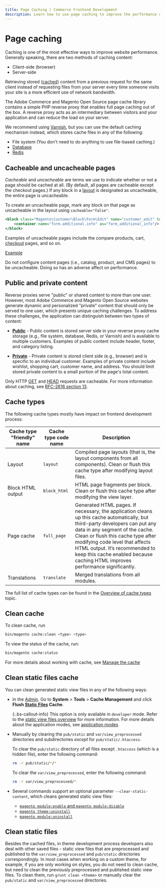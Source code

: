 ```yaml
---
title: Page Caching | Commerce Frontend Development
description: Learn how to use page caching to improve the performance of your Adobe Commerce and Magento Open Source frontends.
---
```


# Page caching

Caching is one of the most effective ways to improve website performance. Generally speaking, there are two methods of caching content:

-  Client-side (browser)
-  Server-side

Retrieving stored ([cached](https://glossary.magento.com/cache)) content from a previous request for the same client instead of requesting files from your server every time someone visits your site is a more efficient use of network bandwidth.

The Adobe Commerce and Magento Open Source page cache library contains a simple PHP reverse proxy that enables full page caching out of the box. A reverse proxy acts as an intermediary between visitors and your application and can reduce the load on your server.

We recommend using [Varnish](https://experienceleague.adobe.com/docs/commerce-operations/configuration-guide/cache/varnish/config-varnish.html), but you can use the default caching mechanism instead, which stores cache files in any of the following:

-  File system (You don't need to do anything to use file-based caching.)
-  [Database](https://developer.adobe.com/commerce/php/development/cache/partial/database-caching/)
-  [Redis](https://experienceleague.adobe.com/docs/commerce-operations/configuration-guide/cache/redis/redis-pg-cache.html)

## Cacheable and uncacheable pages

*Cacheable* and *uncacheable* are terms we use to indicate whether or not a page should be cached at all. (By default, all pages are cacheable except the checkout pages.) If any block in a [layout](https://glossary.magento.com/layout) is designated as uncacheable, the entire page is uncacheable.

To create an uncacheable page, mark any block on that page as uncacheable in the layout using `cacheable="false"`.

```xml
<block class="Magento\Customer\Block\Form\Edit" name="customer_edit" template="Magento_Customer::form/edit.phtml" cacheable="false">
    <container name="form.additional.info" as="form_additional_info"/>
</block>
```

Examples of uncacheable pages include the compare products, cart, [checkout](https://glossary.magento.com/checkout) pages, and so on.

[Example](https://github.com/magento/magento2/blob/2.4/app/code/Magento/Paypal/view/frontend/layout/paypal_payflow_returnurl.xml)

<InlineAlert variant="warning" slots="text"/>

Do not configure content pages (i.e., catalog, product, and CMS pages) to be uncacheable. Doing so has an adverse affect on performance.

## Public and private content

Reverse proxies serve "public" or shared content to more than one user. However, most Adobe Commerce and Magento Open Source websites generate dynamic and personalized "private" content that should only be served to one user, which presents unique caching challenges. To address these challenges, the application can distinguish between two types of content:

-  **[Public](https://developer.adobe.com/commerce/php/development/cache/page/public-content/)** - Public content is stored server side in your reverse proxy cache storage (e.g., file system, database, Redis, or Varnish) and is available to multiple customers. Examples of public content include header, footer, and category listing.

-  **[Private](https://developer.adobe.com/commerce/php/development/cache/page/private-content/)** - Private content is stored client side (e.g., browser) and is specific to an individual customer. Examples of private content include wishlist, shopping cart, customer name, and address. You should limit stored private content to a small portion of the page's total content.

<InlineAlert variant="info" slots="text"/>

Only HTTP [GET](https://www.w3.org/Protocols/rfc2616/rfc2616-sec9.html#sec9.3) and [HEAD](https://www.w3.org/Protocols/rfc2616/rfc2616-sec9.html#sec9.4) requests are cacheable. For more information about caching, see [RFC-2616 section 13](https://www.w3.org/Protocols/rfc2616/rfc2616-sec13.html).

## Cache types

The following cache types mostly have impact on frontend development process:

| Cache type "friendly" name | Cache type code name | Description                                                                                                                                                                                                                                                                                                                                       |
|----------------------------|----------------------|---------------------------------------------------------------------------------------------------------------------------------------------------------------------------------------------------------------------------------------------------------------------------------------------------------------------------------------------------|
| Layout                     | `layout`             | Compiled page layouts (that is, the layout components from all components). Clean or flush this cache type after modifying layout files.                                                                                                                                                                                                          |
| Block HTML output          | `block_html`         | HTML page fragments per block. Clean or flush this cache type after modifying the view layer.                                                                                                                                                                                                                                                     |
| Page cache                 | `full_page`          | Generated HTML pages. If necessary, the application cleans up this cache automatically, but third-party developers can put any data in any segment of the cache. Clean or flush this cache type after modifying code level that affects HTML output. It’s recommended to keep this cache enabled because caching HTML improves performance significantly. |
| Translations               | `translate`          | Merged translations from all modules.                                                                                                                                                                                                                                                                                                             |

<InlineAlert variant="help" slots="text"/>

The full list of cache types can be found in the [Overview of cache types](https://experienceleague.adobe.com/docs/commerce-operations/configuration-guide/cli/manage-cache.html) topic.

## Clean cache

To clean cache, run

```bash
bin/magento cache:clean <type> <type>
```

To view the status of the cache, run:

```bash
bin/magento cache:status
```

For more details about working with cache, see [Manage the cache](https://experienceleague.adobe.com/docs/commerce-operations/configuration-guide/cli/manage-cache.html)

## Clean static files cache

You can clean generated static view files in any of the following ways:

-  In the [Admin](https://glossary.magento.com/magento-admin). Go to **System** > **Tools** > **Cache Management** and click **Flush [Static Files](https://glossary.magento.com/static-files) Cache**.

    {:.bs-callout-info}
   This option is only available in `developer` mode. Refer to the [static view files overview](https://experienceleague.adobe.com/docs/commerce-operations/configuration-guide/cli/static-view/static-view-file-deployment.html) for more information. For more details about the application modes, see [application modes](https://experienceleague.adobe.com/docs/commerce-operations/configuration-guide/cli/set-mode.html)

-  Manually by clearing the `pub/static` and `var/view_preprocessed` directories and subdirectories *except* for `pub/static/.htaccess`.

   To clear the `pub/static` directory of all files except `.htaccess` (which is a hidden file), enter the following command:

   ```bash
   rm -r pub/static/*/*
   ```

   To clear the `var/view_preprocessed`, enter the following command:

   ```bash
   rm -r var/view_preprocessed/*
   ```

-  Several commands support an optional parameter `--clear-static-content`, which cleans generated static view files:

   -  [`magento module:enable` and `magento module:disable`](https://devdocs.magento.com/guides/v2.4/install-gde/install/cli/install-cli-subcommands-enable.html)
   -  [`magento theme:uninstall`](https://devdocs.magento.com/guides/v2.4/install-gde/install/cli/install-cli-theme-uninstall.html)
   -  [`magento module:uninstall`](https://devdocs.magento.com/guides/v2.4/install-gde/install/cli/install-cli-uninstall-mods.html)

## Clean static files

Besides the cached files, in theme development process developers also deal with other saved files - static view files that are preprocessed and published to the `var/view_preprocessed` and `pub/static` directories correspondingly. In most cases when working on a custom theme, for example, if you are only working on styles, you do not need to clean cache, but need to clean the previously preprocessed and published static view files. To clean them, run  `grunt clean <theme>` or manually clear the `pub/static` and `var/view_preprocessed` directories.
